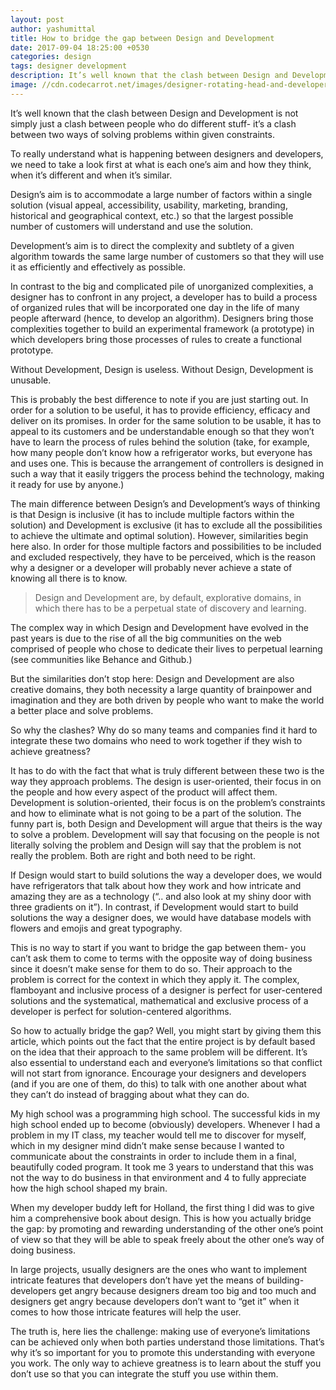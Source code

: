 ```yaml
---
layout: post
author: yashumittal
title: How to bridge the gap between Design and Development
date: 2017-09-04 18:25:00 +0530
categories: design
tags: designer development
description: It’s well known that the clash between Design and Development is not simply just a clash between people who do different stuff.
image: //cdn.codecarrot.net/images/designer-rotating-head-and-developer-up-down.gif
---
```


It’s well known that the clash between Design and Development is not simply just a clash between people who do different stuff- it’s a clash between two ways of solving problems within given constraints.

To really understand what is happening between designers and developers, we need to take a look first at what is each one’s aim and how they think, when it’s different and when it’s similar.

Design’s aim is to accommodate a large number of factors within a single solution (visual appeal, accessibility, usability, marketing, branding, historical and geographical context, etc.) so that the largest possible number of customers will understand and use the solution.

Development’s aim is to direct the complexity and subtlety of a given algorithm towards the same large number of customers so that they will use it as efficiently and effectively as possible.

In contrast to the big and complicated pile of unorganized complexities, a designer has to confront in any project, a developer has to build a process of organized rules that will be incorporated one day in the life of many people afterward (hence, to develop an algorithm). Designers bring those complexities together to build an experimental framework (a prototype) in which developers bring those processes of rules to create a functional prototype.

<div class="callout">
Without Development, Design is useless. Without Design, Development is unusable.
</div>

This is probably the best difference to note if you are just starting out. In order for a solution to be useful, it has to provide efficiency, efficacy and deliver on its promises. In order for the same solution to be usable, it has to appeal to its customers and be understandable enough so that they won’t have to learn the process of rules behind the solution (take, for example, how many people don’t know how a refrigerator works, but everyone has and uses one. This is because the arrangement of controllers is designed in such a way that it easily triggers the process behind the technology, making it ready for use by anyone.)

The main difference between Design’s and Development’s ways of thinking is that Design is inclusive (it has to include multiple factors within the solution) and Development is exclusive (it has to exclude all the possibilities to achieve the ultimate and optimal solution). However, similarities begin here also. In order for those multiple factors and possibilities to be included and excluded respectively, they have to be perceived, which is the reason why a designer or a developer will probably never achieve a state of knowing all there is to know.

<blockquote>
Design and Development are, by default, explorative domains, in which there has to be a perpetual state of discovery and learning.
</blockquote>

The complex way in which Design and Development have evolved in the past years is due to the rise of all the big communities on the web comprised of people who chose to dedicate their lives to perpetual learning (see communities like Behance and Github.)

But the similarities don’t stop here: Design and Development are also creative domains, they both necessity a large quantity of brainpower and imagination and they are both driven by people who want to make the world a better place and solve problems.

So why the clashes? Why do so many teams and companies find it hard to integrate these two domains who need to work together if they wish to achieve greatness?

It has to do with the fact that what is truly different between these two is the way they approach problems. The design is user-oriented, their focus in on the people and how every aspect of the product will affect them. Development is solution-oriented, their focus is on the problem’s constraints and how to eliminate what is not going to be a part of the solution. The funny part is, both Design and Development will argue that theirs is the way to solve a problem. Development will say that focusing on the people is not literally solving the problem and Design will say that the problem is not really the problem. Both are right and both need to be right.

If Design would start to build solutions the way a developer does, we would have refrigerators that talk about how they work and how intricate and amazing they are as a technology (“.. and also look at my shiny door with three gradients on it”). In contrast, if Development would start to build solutions the way a designer does, we would have database models with flowers and emojis and great typography.

This is no way to start if you want to bridge the gap between them- you can’t ask them to come to terms with the opposite way of doing business since it doesn’t make sense for them to do so. Their approach to the problem is correct for the context in which they apply it. The complex, flamboyant and inclusive process of a designer is perfect for user-centered solutions and the systematical, mathematical and exclusive process of a developer is perfect for solution-centered algorithms.

So how to actually bridge the gap? Well, you might start by giving them this article, which points out the fact that the entire project is by default based on the idea that their approach to the same problem will be different. It’s also essential to understand each and everyone’s limitations so that conflict will not start from ignorance. Encourage your designers and developers (and if you are one of them, do this) to talk with one another about what they can’t do instead of bragging about what they can do.

My high school was a programming high school. The successful kids in my high school ended up to become (obviously) developers. Whenever I had a problem in my IT class, my teacher would tell me to discover for myself, which in my designer mind didn’t make sense because I wanted to communicate about the constraints in order to include them in a final, beautifully coded program. It took me 3 years to understand that this was not the way to do business in that environment and 4 to fully appreciate how the high school shaped my brain.

When my developer buddy left for Holland, the first thing I did was to give him a comprehensive book about design. This is how you actually bridge the gap: by promoting and rewarding understanding of the other one’s point of view so that they will be able to speak freely about the other one’s way of doing business.

In large projects, usually designers are the ones who want to implement intricate features that developers don’t have yet the means of building- developers get angry because designers dream too big and too much and designers get angry because developers don’t want to “get it” when it comes to how those intricate features will help the user.

The truth is, here lies the challenge: making use of everyone’s limitations can be achieved only when both parties understand those limitations. That’s why it’s so important for you to promote this understanding with everyone you work. The only way to achieve greatness is to learn about the stuff you don’t use so that you can integrate the stuff you use within them.
